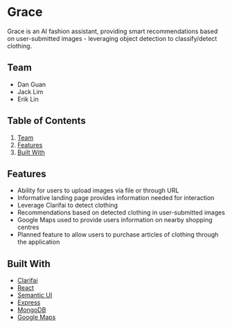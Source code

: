 # Grace

Grace is an AI fashion assistant, providing smart recommendations based on user-submitted images - leveraging object detection to classify/detect clothing.

## Team
- Dan Guan
- Jack Lim
- Erik Lin

## Table of Contents
1. [Team](#team)
1. [Features](#features)
1. [Built With](#builtwith)

## Features
- Ability for users to upload images via file or through URL
- Informative landing page provides information needed for interaction
- Leverage Clarifai to detect clothing
- Recommendations based on detected clothing in user-submitted images
- Google Maps used to provide users information on nearby shopping centres
- Planned feature to allow users to purchase articles of clothing through the application

## Built With
* [Clarifai](https://clarifai.com/)
* [React](https://reactjs.org/)
* [Semantic UI](http://react.semantic-ui.com/)
* [Express](https://expressjs.com/)
* [MongoDB](https://www.mongodb.com/)
* [Google Maps](https://cloud.google.com/maps-platform/)
